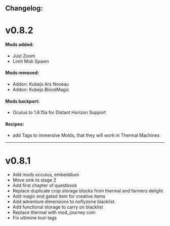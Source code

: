 ## Changelog:

# v0.8.2

#### Mods added:

- Just Zoom
- Limit Mob Spawn

#### Mods removed:

- Addon: Kubejs Ars Noveau
- Addon: Kubejs BloodMagic

#### Mods backport:

- Oculus to 1.6.15a for Distant Horizon Support

#### Recipes:
- add Tags to immersive Molds, that they will work in Thermal Machines

---
# v0.8.1

- Add mods occulus, embeddium
- Move sink to stage 2
- Add first chapter of questbook
- Replace duplicate crop storage blocks from thermal and farmers delight
- Add magic end gated item for creative items
- Add adventure dimensions to noflyzone blacklist.
- Add functional storage to carry on blacklist
- Replace thermal with mod_journey coin
- Fix ultimine tool-tags